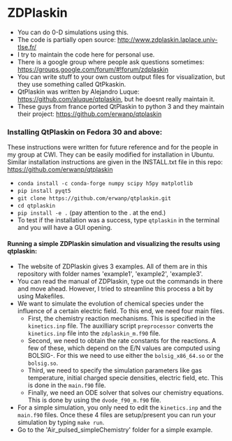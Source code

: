 # ZDPlaskin
- You can do 0-D simulations using this. 
- The code is partially open source: http://www.zdplaskin.laplace.univ-tlse.fr/
- I try to maintain the code here for personal use. 
- There is a google group where people ask questions sometimes: https://groups.google.com/forum/#!forum/zdplaskin
- You can write stuff to your own custom output files for visualization, but they use something called QtPkaskin.
- QtPlaskin was written by Alejandro Luque: https://github.com/aluque/qtplaskin, but he doesnt really maintain it.
- These guys from france ported QtPlaskin to python 3 and they maintain their project: https://github.com/erwanp/qtplaskin

### Installing QtPlaskin on Fedora 30 and above:
These instructions were written for future reference and for the people in my group at CWI. They can be easily modified for installation in Ubuntu.
Similar installation instructions are given in the INSTALL.txt file in this repo: https://github.com/erwanp/qtplaskin
- `conda install -c conda-forge numpy scipy h5py matplotlib`
- `pip install pyqt5`
- `git clone https://github.com/erwanp/qtplaskin.git`
- `cd qtplaskin`
- `pip install -e .` (pay attention to the . at the end.)
- To test if the installation was a success, type `qtplaskin` in the terminal and you will have a GUI opening. 

#### Running a simple ZDPlaskin simulation and visualizing the results using qtplaskin:
- The website of ZDPlaskin gives 3 examples. All of them are in this repository with folder names 'example1', 'example2', 'example3'. 
- You can read the manual of ZDPlaskin, type out the commands in there and move ahead. However, I tried to streamline this process a bit by using Makefiles.
- We want to simulate the evolution of chemical species under the influence of a certain electric field. To this end, we need four main files. 
  - First, the chemistry reaction mechanisms. This is specified in the `kinetics.inp` file. The auxilliary script `preprocessor` converts the `kinetics.inp` file into the `zdplaskin_m.f90` file.
  - Second, we need to obtain the rate constants for the reactions. A few of these, which depend on the E/N values are computed using BOLSIG-. For this we need to use either the `bolsig_x86_64.so` or the `bolsig.so`. 
  - Third, we need to specify the simulation parameters like gas temperature, initial charged specie densities, electric field, etc. This is done in the `main.f90` file. 
  - Finally, we need an ODE solver that solves our chemistry equations. This is done by using the `dvode_f90_m.f90` file. 
- For a simple simulation, you only need to edit the `kinetics.inp` and the `main.f90` files. Once these 4 files are setup/present you can run your simulation by typing `make run`. 
- Go to the 'Air_pulsed_simpleChemistry' folder for a simple example.  
